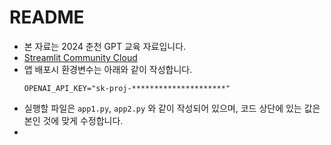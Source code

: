 # README

- 본 자료는 2024 춘천 GPT 교육 자료입니다.
- [Streamlit Community Cloud](https://streamlit.io/cloud)
- 앱 배포시 환경변수는 아래와 같이 작성합니다.
  ```
  OPENAI_API_KEY="sk-proj-*********************"
  ```
- 실행할 파일은 `app1.py`, `app2.py` 와 같이 작성되어 있으며, 코드 상단에 있는 값은 본인 것에 맞게 수정합니다.
- 
